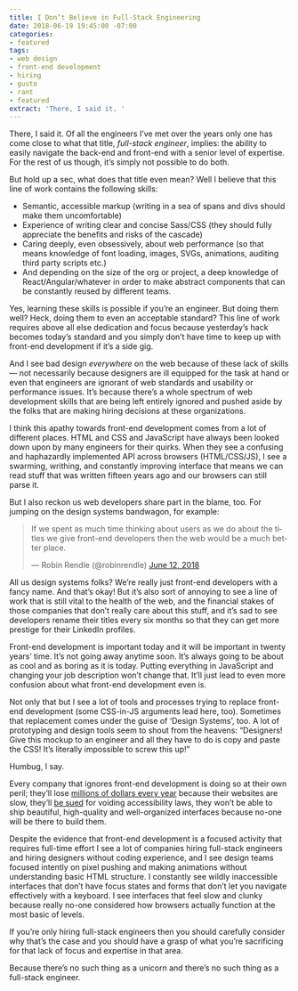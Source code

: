 ```yaml
---
title: I Don’t Believe in Full-Stack Engineering
date: 2018-06-19 19:45:00 -07:00
categories:
- featured
tags:
- web design
- front-end development
- hiring
- gusto
- rant
- featured
extract: 'There, I said it. '
---
```


There, I said it.  Of all the engineers I’ve met over the years only one has come close to what that title, _full-stack engineer_, implies: the ability to easily navigate the back-end and front-end with a senior level of expertise. For the rest of us though, it’s simply not possible to do both. 

But hold up a sec, what does that title even mean? Well I believe that this line of work contains the following skills:

- Semantic, accessible markup (writing in a sea of spans and divs should make them uncomfortable)
- Experience of writing clear and concise Sass/CSS (they should fully appreciate the benefits and risks of the cascade)
- Caring deeply, even obsessively, about web performance (so that means knowledge of font loading, images, SVGs, animations, auditing third party scripts etc.)
- And depending on the size of the org or project, a deep knowledge of React/Angular/whatever in order to make abstract components that can be constantly reused by different teams.

Yes, learning these skills is possible if you’re an engineer. But doing them well? Heck, doing them to even an acceptable standard? This line of work requires above all else dedication and focus because yesterday’s hack becomes today’s standard and you simply don’t have time to keep up with front-end development if it’s a side gig.

And I see bad design _everywhere_ on the web because of these lack of skills — not necessarily because designers are ill equipped for the task at hand or even that engineers are ignorant of web standards and usability or performance issues. It’s because there’s a whole spectrum of web development skills that are being left entirely ignored and pushed aside by the folks that are making hiring decisions at these organizations.

I think this apathy towards front-end development comes from a lot of different places. HTML and CSS and JavaScript have always been looked down upon by many engineers for their quirks. When they see a confusing and haphazardly implemented API across browsers (HTML/CSS/JS), I see a swarming, writhing, and constantly improving interface that means we can read stuff that was written fifteen years ago and our browsers can still parse it.

But I also reckon us web developers share part in the blame, too. For jumping on the design systems bandwagon, for example:

<div class="cell-b20">
<blockquote class="twitter-tweet" data-lang="en"><p lang="en" dir="ltr">If we spent as much time thinking about users as we do about the titles we give front-end developers then the web would be a much better place.</p>&mdash; Robin Rendle (@robinrendle) <a href="https://twitter.com/robinrendle/status/1006561797145440256?ref_src=twsrc%5Etfw">June 12, 2018</a></blockquote>
</div>

All us design systems folks? We’re really just front-end developers with a fancy name. And that’s okay! But it’s also sort of annoying to see a line of work that is still vital to the health of the web, and the financial stakes of those companies that don’t really care about this stuff, and it’s sad to see developers rename their titles every six months so that they can get more prestige for their LinkedIn profiles.

Front-end development is important today and it will be important in twenty years’ time. It’s not going away anytime soon. It’s always going to be about as cool and as boring as it is today. Putting everything in JavaScript and changing your job description won’t change that. It’ll just lead to even more confusion about what front-end development even is.

Not only that but I see a lot of tools and processes trying to replace front-end development (some CSS-in-JS arguments lead here, too). Sometimes that replacement comes under the guise of ‘Design Systems’, too. A lot of prototyping and design tools seem to shout from the heavens: “Designers! Give this mockup to an engineer and all they have to do is copy and paste the CSS! It’s literally impossible to screw this up!”

Humbug, I say.

Every company that ignores front-end development is doing so at their own peril; they’ll lose [millions of dollars every year](https://wpostats.com/) because their websites are slow, they’ll [be sued](https://www.wsj.com/articles/companies-face-lawsuits-over-website-accessibility-for-blind-users-1478005201) for voiding accessibility laws, they won’t be able to ship beautiful, high-quality and well-organized interfaces because no-one will be there to build them.

Despite the evidence that front-end development is a focused activity that requires full-time effort I see a lot of companies hiring full-stack engineers and hiring designers without coding experience, and I see design teams focused intently on pixel pushing and making animations without understanding basic HTML structure. I constantly see wildly inaccessible interfaces that don’t have focus states and forms that don’t let you navigate effectively with a keyboard. I see interfaces that feel slow and clunky because really no-one considered how browsers actually function at the most basic of levels.

If you’re only hiring full-stack engineers then you should carefully consider why that’s the case and you should have a grasp of what you’re sacrificing for that lack of focus and expertise in that area. 

Because there’s no such thing as a unicorn and there’s no such thing as a full-stack engineer.

